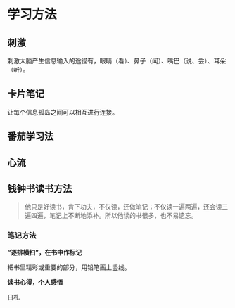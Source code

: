 # 学习方法

## 刺激

刺激大脑产生信息输入的途径有，眼睛（看）、鼻子（闻）、嘴巴（说、尝）、耳朵（听）。

## 卡片笔记

让每个信息孤岛之间可以相互进行连接。

## 番茄学习法

## 心流

## 钱钟书读书方法

> 他只是好读书，肯下功夫，不仅读，还做笔记；不仅读一遍两遍，还会读三遍四遍，笔记上不断地添补。所以他读的书很多，也不易遗忘。

### 笔记方法

**“逐排横扫”，在书中作标记**

把书里精彩或重要的部分，用铅笔画上竖线。

**读书心得，个人感悟**

日札






